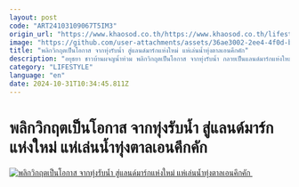 ```yaml
---
layout: post
code: "ART24103109067T5IM3"
origin_url: "https://www.khaosod.co.th/https://www.khaosod.co.th/lifestyle/travel/news_9476249"
image: "https://github.com/user-attachments/assets/36ae3002-2ee4-4f0d-bf37-3639df04ca63"
title: "พลิกวิกฤตเป็นโอกาส จากทุ่งรับน้ำ สู่แลนด์มาร์กแห่งใหม่ แห่เล่นน้ำทุ่งตาลเอนคึกคัก"
description: "อยุธยา ชาวบ้านผจญน้ำท่วม พลิกวิกฤตเป็นโอกาส จากทุ่งรับน้ำ กลายเป็นแลนด์มาร์กแห่งใหม่ ชาวบ้านกรุงเก่าแห่เล่นน้ำทุ่งตาลเอนคึกคัก "
category: "LIFESTYLE"
language: "en"
date: 2024-10-31T10:34:45.811Z
---
```


# พลิกวิกฤตเป็นโอกาส จากทุ่งรับน้ำ สู่แลนด์มาร์กแห่งใหม่ แห่เล่นน้ำทุ่งตาลเอนคึกคัก

[![พลิกวิกฤตเป็นโอกาส จากทุ่งรับน้ำ สู่แลนด์มาร์กแห่งใหม่ แห่เล่นน้ำทุ่งตาลเอนคึกคัก ](https://www.khaosod.co.th/wpapp/uploads/2024/10/S__9371719_0.jpg "พลิกวิกฤตเป็นโอกาส จากทุ่งรับน้ำ สู่แลนด์มาร์กแห่งใหม่ แห่เล่นน้ำทุ่งตาลเอนคึกคัก ")](https://www.khaosod.co.th/wpapp/uploads/2024/10/S__9371719_0.jpg)